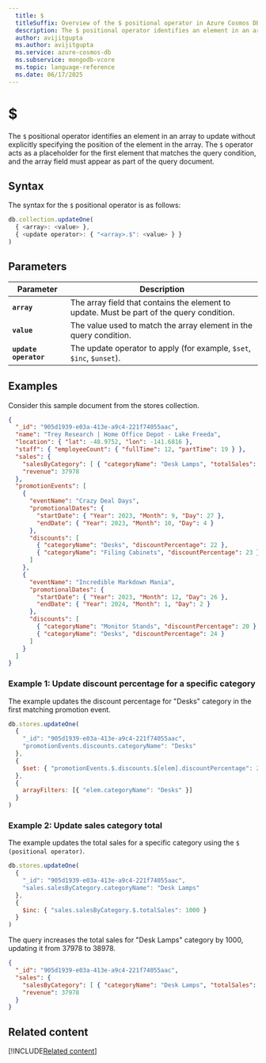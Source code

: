 ```yaml
---
  title: $
  titleSuffix: Overview of the $ positional operator in Azure Cosmos DB for MongoDB (vCore)
  description: The $ positional operator identifies an element in an array to update without explicitly specifying the position of the element in the array.
  author: avijitgupta
  ms.author: avijitgupta
  ms.service: azure-cosmos-db
  ms.subservice: mongodb-vcore
  ms.topic: language-reference
  ms.date: 06/17/2025
---
```


# $

The `$` positional operator identifies an element in an array to update without explicitly specifying the position of the element in the array. The `$` operator acts as a placeholder for the first element that matches the query condition, and the array field must appear as part of the query document.

## Syntax

The syntax for the `$` positional operator is as follows:

```javascript
db.collection.updateOne(
  { <array>: <value> },
  { <update operator>: { "<array>.$": <value> } }
)
```

## Parameters

| Parameter | Description |
| --- | --- |
| **`array`** | The array field that contains the element to update. Must be part of the query condition. |
| **`value`** | The value used to match the array element in the query condition. |
| **`update operator`** | The update operator to apply (for example, `$set`, `$inc`, `$unset`). |

## Examples

Consider this sample document from the stores collection.

```json
{
  "_id": "905d1939-e03a-413e-a9c4-221f74055aac",
  "name": "Trey Research | Home Office Depot - Lake Freeda",
  "location": { "lat": -48.9752, "lon": -141.6816 },
  "staff": { "employeeCount": { "fullTime": 12, "partTime": 19 } },
  "sales": {
    "salesByCategory": [ { "categoryName": "Desk Lamps", "totalSales": 37978 } ],
    "revenue": 37978
  },
  "promotionEvents": [
    {
      "eventName": "Crazy Deal Days",
      "promotionalDates": {
        "startDate": { "Year": 2023, "Month": 9, "Day": 27 },
        "endDate": { "Year": 2023, "Month": 10, "Day": 4 }
      },
      "discounts": [
        { "categoryName": "Desks", "discountPercentage": 22 },
        { "categoryName": "Filing Cabinets", "discountPercentage": 23 }
      ]
    },
    {
      "eventName": "Incredible Markdown Mania",
      "promotionalDates": {
        "startDate": { "Year": 2023, "Month": 12, "Day": 26 },
        "endDate": { "Year": 2024, "Month": 1, "Day": 2 }
      },
      "discounts": [
        { "categoryName": "Monitor Stands", "discountPercentage": 20 },
        { "categoryName": "Desks", "discountPercentage": 24 }
      ]
    }
  ]
}
```

### Example 1: Update discount percentage for a specific category

The example updates the discount percentage for "Desks" category in the first matching promotion event.

```javascript
db.stores.updateOne(
  { 
    "_id": "905d1939-e03a-413e-a9c4-221f74055aac",
    "promotionEvents.discounts.categoryName": "Desks"
  },
  {
    $set: { "promotionEvents.$.discounts.$[elem].discountPercentage": 25 }
  },
  {
    arrayFilters: [{ "elem.categoryName": "Desks" }]
  }
)
```

### Example 2: Update sales category total

The example updates the total sales for a specific category using the `$ (positional operator)`.

```javascript
db.stores.updateOne(
  { 
    "_id": "905d1939-e03a-413e-a9c4-221f74055aac",
    "sales.salesByCategory.categoryName": "Desk Lamps"
  },
  {
    $inc: { "sales.salesByCategory.$.totalSales": 1000 }
  }
)
```

The query increases the total sales for "Desk Lamps" category by 1000, updating it from 37978 to 38978.

```json
{
  "_id": "905d1939-e03a-413e-a9c4-221f74055aac",
  "sales": {
    "salesByCategory": [ { "categoryName": "Desk Lamps", "totalSales": 38978 } ],
    "revenue": 37978
  }
}
```

## Related content

[!INCLUDE[Related content](../includes/related-content.md)]
